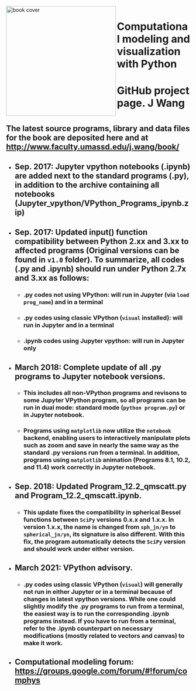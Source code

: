 <img src="https://jwang.sites.umassd.edu/files/2021/03/cover1.jpg" width="300px" align="left" border="0" alt="book cover">

# Computational modeling and visualization with Python
# GitHub project page. J Wang
#
## The latest source programs, library and data files for the book are deposited here and at http://www.faculty.umassd.edu/j.wang/book/
- ## Sep. 2017: Jupyter vpython notebooks (.ipynb) are added next to the standard programs (.py), in addition to the archive containing all  notebooks (Jupyter_vpython/VPython_Programs_ipynb.zip)
- ## Sep. 2017: Updated input() function compatibility between Python 2.xx and 3.xx to affected programs (Original versions can be found in `v1.0` folder). To summarize, all codes (.py and .ipynb) should run under Python 2.7x and 3.xx as follows: 
  - ### .py codes not using VPython: will run in Jupyter (via `load prog_name`) and in a terminal
  - ### .py codes using classic VPython (`visual` installed): will run in Jupyter and in a terminal
  - ### .ipynb codes using Jupyter vpython: will run in Jupyter only 
- ## March 2018: Complete update of all .py programs to Jupyter notebook versions.
  - ### This includes all non-VPython programs and revisons to some Jupyter VPython program, so all programs can be run in dual mode: standard mode (`python program.py`) or in Jupyter notebook.
  - ### Programs using `matplotlib` now utilize the `notebook` backend, enabling users to interactively manipulate plots such as zoom and save in nearly the same way as the standard .py versions run from a terminal. In addition, programs using `matplotlib` animation (Programs 8.1, 10.2, and 11.4) work correctly in Jupyter notebook.
- ## Sep. 2018: Updated Program_12.2_qmscatt.py and Program_12.2_qmscatt.ipynb.
  - ### This update fixes the compatibility in spherical Bessel functions between `SciPy` versions 0.x.x and 1.x.x. In version 1.x.x, the name is changed from `sph_jn/yn` to `spherical_jn/yn`, its signature is also different. With this fix, the program automatically detects the `SciPy` version and should work under either version.
- ## March 2021: VPython advisory.
  - ### .py codes using classic VPython (`visual`) will generally not run in either Jupyter or in a terminal because of changes in latest vpython versions. While one could slightly modify the .py programs to run from a terminal, the easiest way is to run the corresponding .ipynb programs instead. If you have  to run from a terminal, refer to  the .ipynb counterpart on necessary modifications (mostly related to vectors and canvas) to make it work.
- ## Computational modeling forum:  https://groups.google.com/forum/#!forum/comphys  
